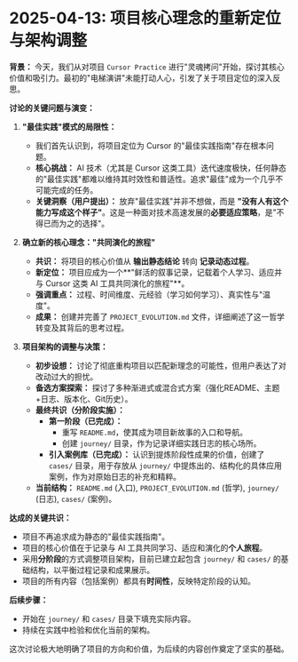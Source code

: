 # 2025-04-13: 项目核心理念的重新定位与架构调整

**背景：** 今天，我们从对项目 `Cursor Practice` 进行"灵魂拷问"开始，探讨其核心价值和吸引力。最初的"电梯演讲"未能打动人心，引发了关于项目定位的深入反思。

**讨论的关键问题与演变：**

1.  **"最佳实践"模式的局限性：**
    *   我们首先认识到，将项目定位为 Cursor 的"最佳实践指南"存在根本问题。
    *   **核心挑战：** AI 技术（尤其是 Cursor 这类工具）迭代速度极快，任何静态的"最佳实践"都难以维持其时效性和普适性。追求"最佳"成为一个几乎不可能完成的任务。
    *   **关键洞察（用户提出）：** 放弃"最佳实践"并非不想做，而是 **"没有人有这个能力写成这个样子"**。这是一种面对技术高速发展的**必要适应策略**，是"不得已而为之的选择"。

2.  **确立新的核心理念："共同演化的旅程"**
    *   **共识：** 将项目的核心价值从 **输出静态结论** 转向 **记录动态过程**。
    *   **新定位：** 项目应成为一个**"鲜活的叙事记录，记载着个人学习、适应并与 Cursor 这类 AI 工具共同演化的旅程"**。
    *   **强调重点：** 过程、时间维度、元经验（学习如何学习）、真实性与"温度"。
    *   **成果：** 创建并完善了 `PROJECT_EVOLUTION.md` 文件，详细阐述了这一哲学转变及其背后的思考过程。

3.  **项目架构的调整与决策：**
    *   **初步设想：** 讨论了彻底重构项目以匹配新理念的可能性，但用户表达了对改动过大的担忧。
    *   **备选方案探索：** 探讨了多种渐进式或混合式方案（强化README、主题+日志、版本化、Git历史）。
    *   **最终共识（分阶段实施）：**
        *   **第一阶段（已完成）：**
            *   重写 `README.md`，使其成为项目新故事的入口和导航。
            *   创建 `journey/` 目录，作为记录详细实践日志的核心场所。
        *   **引入案例库（已完成）：** 认识到提炼阶段性成果的价值，创建了 `cases/` 目录，用于存放从 `journey/` 中提炼出的、结构化的具体应用案例，作为对原始日志的补充和精粹。
    *   **当前结构：** `README.md` (入口), `PROJECT_EVOLUTION.md` (哲学), `journey/` (日志), `cases/` (案例)。

**达成的关键共识：**

*   项目不再追求成为静态的"最佳实践指南"。
*   项目的核心价值在于记录与 AI 工具共同学习、适应和演化的**个人旅程**。
*   采用**分阶段**的方式调整项目架构，目前已建立起包含 `journey/` 和 `cases/` 的基础结构，以平衡过程记录和成果展示。
*   项目的所有内容（包括案例）都具有**时间性**，反映特定阶段的认知。

**后续步骤：**

*   开始在 `journey/` 和 `cases/` 目录下填充实际内容。
*   持续在实践中检验和优化当前的架构。

这次讨论极大地明确了项目的方向和价值，为后续的内容创作奠定了坚实的基础。 